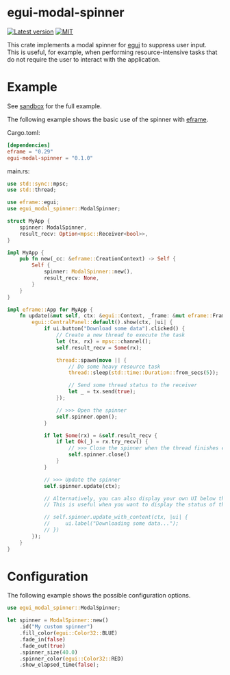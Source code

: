 # egui-modal-spinner
[![Latest version](https://img.shields.io/crates/v/egui-modal-spinner.svg)](https://crates.io/crates/egui-modal-spinner)
[![MIT](https://img.shields.io/badge/license-MIT-blue.svg)](https://github.com/fluxxcode/egui-modal-spinner/blob/master/LICENSE)

This crate implements a modal spinner for [egui](https://github.com/emilk/egui) to suppress user input. \
This is useful, for example, when performing resource-intensive tasks that do
not require the user to interact with the application.

# Example
See [sandbox](https://github.com/fluxxcode/egui-modal-spinner/tree/master/examples/sandbox) for the full example.

The following example shows the basic use of the spinner with [eframe](https://github.com/emilk/egui/tree/master/crates/eframe).

Cargo.toml:
```toml
[dependencies]
eframe = "0.29"
egui-modal-spinner = "0.1.0"
```

main.rs:
```rust
use std::sync::mpsc;
use std::thread;

use eframe::egui;
use egui_modal_spinner::ModalSpinner;

struct MyApp {
    spinner: ModalSpinner,
    result_recv: Option<mpsc::Receiver<bool>>,
}

impl MyApp {
    pub fn new(_cc: &eframe::CreationContext) -> Self {
        Self {
            spinner: ModalSpinner::new(),
            result_recv: None,
        }
    }
}

impl eframe::App for MyApp {
    fn update(&mut self, ctx: &egui::Context, _frame: &mut eframe::Frame) {
        egui::CentralPanel::default().show(ctx, |ui| {
            if ui.button("Download some data").clicked() {
                // Create a new thread to execute the task
                let (tx, rx) = mpsc::channel();
                self.result_recv = Some(rx);

                thread::spawn(move || {
                    // Do some heavy resource task
                    thread::sleep(std::time::Duration::from_secs(5));

                    // Send some thread status to the receiver
                    let _ = tx.send(true);
                });

                // >>> Open the spinner
                self.spinner.open();
            }

            if let Some(rx) = &self.result_recv {
                if let Ok(_) = rx.try_recv() {
                    // >>> Close the spinner when the thread finishes executing the task
                    self.spinner.close()
                }
            }

            // >>> Update the spinner
            self.spinner.update(ctx);

            // Alternatively, you can also display your own UI below the spinner.
            // This is useful when you want to display the status of the currently running task.

            // self.spinner.update_with_content(ctx, |ui| {
            //     ui.label("Downloading some data...");
            // })
        });
    }
}
```

# Configuration
The following example shows the possible configuration options.
```rust
use egui_modal_spinner::ModalSpinner;

let spinner = ModalSpinner::new()
    .id("My custom spinner")
    .fill_color(egui::Color32::BLUE)
    .fade_in(false)
    .fade_out(true)
    .spinner_size(40.0)
    .spinner_color(egui::Color32::RED)
    .show_elapsed_time(false);
```
